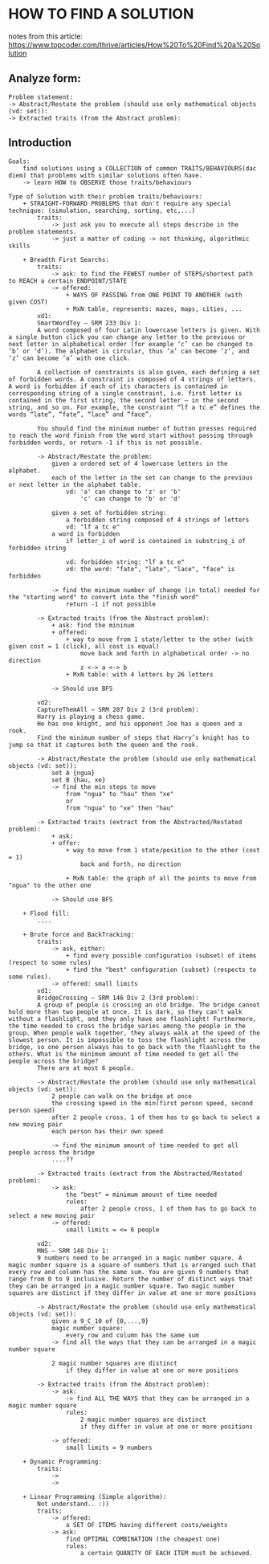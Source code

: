 # HOW TO FIND A SOLUTION 
notes from this article: https://www.topcoder.com/thrive/articles/How%20To%20Find%20a%20Solution
## Analyze form: 
    Problem statement: 
    -> Abstract/Restate the problem (should use only mathematical objects (vd: set)): 
    -> Extracted traits (from the Abstract problem): 

## Introduction 
    Goals: 
        find solutions using a COLLECTION of common TRAITS/BEHAVIOURS(dac diem) that problems with similar solutions often have.  
        -> learn HOW to OBSERVE those traits/behaviours

    Type of Solution with their problem traits/behaviours: 
        + STRAIGHT-FORWARD PROBLEMS that don't require any special technique: (simulation, searching, sorting, etc,...)
            traits: 
                -> just ask you to execute all steps describe in the problem statements. 
                -> just a matter of coding -> not thinking, algorithmic skills  

        + Breadth First Searchs: 
            traits: 
                -> ask: to find the FEWEST number of STEPS/shortest path to REACH a certain ENDPOINT/STATE
                -> offered: 
                    + WAYS OF PASSING from ONE POINT TO ANOTHER (with given COST)
                    + MxN table, represents: mazes, maps, cities, ... 
            vd1: 
            SmartWordToy – SRM 233 Div 1:
            A word composed of four Latin lowercase letters is given. With a single button click you can change any letter to the previous or next letter in alphabetical order (for example ‘c’ can be changed to ‘b’ or ‘d’). The alphabet is circular, thus ‘a’ can become ‘z’, and ‘z’ can become ‘a’ with one click.

            A collection of constraints is also given, each defining a set of forbidden words. A constraint is composed of 4 strings of letters. A word is forbidden if each of its characters is contained in corresponding string of a single constraint, i.e. first letter is contained in the first string, the second letter – in the second string, and so on. For example, the constraint “lf a tc e” defines the words “late”, “fate”, “lace” and “face”.

            You should find the minimum number of button presses required to reach the word finish from the word start without passing through forbidden words, or return -1 if this is not possible.

            -> Abstract/Restate the problem: 
                given a ordered set of 4 lowercase letters in the alphabet. 
                each of the letter in the set can change to the previous or next letter in the alphabet table. 
                    vd: 'a' can change to 'z' or 'b'
                        'c' can change to 'b' or 'd'

                given a set of forbidden string: 
                    a forbidden string composed of 4 strings of letters
                    vd: "lf a tc e"
                a word is forbidden 
                    if letter_i of word is contained in substring_i of forbidden string

                    vd: forbidden string: "lf a tc e"
                    vd: the word: "fate", "late", "lace", "face" is forbidden  

                -> find the minimum number of change (in total) needed for the "starting word" to convert into the "finish word"
                    return -1 if not possible 

            -> Extracted traits (from the Abstract problem): 
                + ask: find the mininum
                + offered: 
                    + way to move from 1 state/letter to the other (with given cost = 1 (click), all cost is equal)
                        move back and forth in alphabetical order -> no direction
                        z <-> a <-> b
                    + MxN table: with 4 letters by 26 letters 

                -> Should use BFS 

            vd2: 
            CaptureThemAll – SRM 207 Div 2 (3rd problem):
            Harry is playing a chess game. 
            He has one knight, and his opponent Joe has a queen and a rook. 
            Find the minimum number of steps that Harry’s knight has to jump so that it captures both the queen and the rook.

            -> Abstract/Restate the problem (should use only mathematical objects (vd: set)): 
                set A {ngua}
                set B {hau, xe}
                -> find the min steps to move 
                    from "ngua" to "hau" then "xe" 
                    or
                    from "ngua" to "xe" then "hau"

            -> Extracted traits (extract from the Abstracted/Restated problem): 
                + ask: 
                + offer: 
                    + way to move from 1 state/position to the other (cost = 1)
                        back and forth, no direction

                    + MxN table: the graph of all the points to move from "ngua" to the other one 

                -> Should use BFS 

        + Flood fill: 
            ....  

        + Brute force and BackTracking:  
            traits: 
                -> ask, either: 
                    + find every possible configuration (subset) of items (respect to some rules)
                    + find the "best" configuration (subset) (respects to some rules).
                -> offered: small limits  
            vd1: 
            BridgeCrossing – SRM 146 Div 2 (3rd problem):
            A group of people is crossing an old bridge. The bridge cannot hold more than two people at once. It is dark, so they can’t walk without a flashlight, and they only have one flashlight! Furthermore, the time needed to cross the bridge varies among the people in the group. When people walk together, they always walk at the speed of the slowest person. It is impossible to toss the flashlight across the bridge, so one person always has to go back with the flashlight to the others. What is the minimum amount of time needed to get all the people across the bridge?
            There are at most 6 people.

            -> Abstract/Restate the problem (should use only mathematical objects (vd: set)): 
                2 people can walk on the bridge at once 
                the crossing speed in the min(first person speed, second person speed) 
                after 2 people cross, 1 of them has to go back to select a new moving pair 
                each person has their own speed 

                -> find the minimum amount of time needed to get all people across the bridge
                ....?? 

            -> Extracted traits (extract from the Abstracted/Restated problem): 
                -> ask: 
                    the "best" = minimum amount of time needed 
                    rules: 
                        after 2 people cross, 1 of them has to go back to select a new moving pair 
                -> offered: 
                    small limits = <= 6 people 

            vd2: 
            MNS – SRM 148 Div 1:
            9 numbers need to be arranged in a magic number square. A magic number square is a square of numbers that is arranged such that every row and column has the same sum. You are given 9 numbers that range from 0 to 9 inclusive. Return the number of distinct ways that they can be arranged in a magic number square. Two magic number squares are distinct if they differ in value at one or more positions

            -> Abstract/Restate the problem (should use only mathematical objects (vd: set)): 
                given a 9_C_10 of {0,...,9}
                magic number square: 
                    every row and column has the same sum 
                -> find all the ways that they can be arranged in a magic number square  

                2 magic number squares are distinct 
                    if they differ in value at one or more positions

            -> Extracted traits (from the Abstract problem): 
                -> ask: 
                    -> find ALL THE WAYS that they can be arranged in a magic number square  
                    rules: 
                        2 magic number squares are distinct 
                        if they differ in value at one or more positions

                -> offered: 
                    small limits = 9 numbers

        + Dynamic Programming: 
            traits: 
                -> 
                -> 

        + Linear Programming (Simple algorithm): 
            Not understand.. :)) 
            traits: 
                -> offered: 
                    a SET OF ITEMS having different costs/weights
                -> ask: 
                    find OPTIMAL COMBINATION (the cheapest one) 
                    rules: 
                        a certain QUANITY OF EACH ITEM must be achieved.
